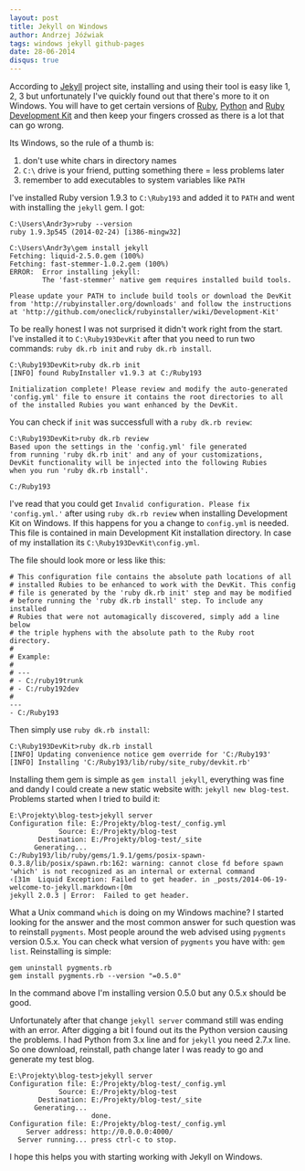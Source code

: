 ```yaml
---
layout: post
title: Jekyll on Windows
author: Andrzej Jóźwiak
tags: windows jekyll github-pages
date: 28-06-2014
disqus: true
---
```


According to [Jekyll](http://jekyllrb.com/) project site, installing and using their tool is easy like 1, 2, 3 but unfortunately I've quickly found out that there's more to it on Windows. You will have to get certain versions of [Ruby](https://www.ruby-lang.org/en/), [Python](https://www.python.org/) and [Ruby Development Kit](http://rubyinstaller.org/downloads/) and then keep your fingers crossed as there is a lot that can go wrong.

Its Windows, so the rule of a thumb is:

1. don't use white chars in directory names
2. `C:\` drive is your friend, putting something there = less problems later
3. remember to add executables to system variables like `PATH`

I've installed Ruby version 1.9.3 to `C:\Ruby193` and added it to `PATH` and went with installing the `jekyll` gem. I got:

```
C:\Users\Andr3y>ruby --version
ruby 1.9.3p545 (2014-02-24) [i386-mingw32]

C:\Users\Andr3y\gem install jekyll
Fetching: liquid-2.5.0.gem (100%)
Fetching: fast-stemmer-1.0.2.gem (100%)
ERROR:  Error installing jekyll:
        The 'fast-stemmer' native gem requires installed build tools.

Please update your PATH to include build tools or download the DevKit
from 'http://rubyinstaller.org/downloads' and follow the instructions
at 'http://github.com/oneclick/rubyinstaller/wiki/Development-Kit'
```

To be really honest I was not surprised it didn't work right from the start. I've installed it to `C:\Ruby193DevKit` after that you need to run two commands: `ruby dk.rb init` and `ruby dk.rb install`.

```
C:\Ruby193DevKit>ruby dk.rb init
[INFO] found RubyInstaller v1.9.3 at C:/Ruby193

Initialization complete! Please review and modify the auto-generated
'config.yml' file to ensure it contains the root directories to all
of the installed Rubies you want enhanced by the DevKit.
```

You can check if `init` was successfull with a `ruby dk.rb review`:

```
C:\Ruby193DevKit>ruby dk.rb review
Based upon the settings in the 'config.yml' file generated
from running 'ruby dk.rb init' and any of your customizations,
DevKit functionality will be injected into the following Rubies
when you run 'ruby dk.rb install'.

C:/Ruby193
```

I've read that you could get `Invalid configuration. Please fix 'config.yml.'` after using `ruby dk.rb review` when installing Development Kit on Windows. If this happens for you a change to `config.yml` is needed. This file is contained in main Development Kit installation directory. In case of my installation its `C:\Ruby193DevKit\config.yml`.

The file should look more or less like this:

```
# This configuration file contains the absolute path locations of all
# installed Rubies to be enhanced to work with the DevKit. This config
# file is generated by the 'ruby dk.rb init' step and may be modified
# before running the 'ruby dk.rb install' step. To include any installed
# Rubies that were not automagically discovered, simply add a line below
# the triple hyphens with the absolute path to the Ruby root directory.
#
# Example:
#
# ---
# - C:/ruby19trunk
# - C:/ruby192dev
#
---
- C:/Ruby193
```

Then simply use `ruby dk.rb install`:

```
C:\Ruby193DevKit>ruby dk.rb install
[INFO] Updating convenience notice gem override for 'C:/Ruby193'
[INFO] Installing 'C:/Ruby193/lib/ruby/site_ruby/devkit.rb'
```

Installing them gem is simple as `gem install jekyll`, everything was fine and dandy I could create a new static website with: `jekyll new blog-test`. Problems started when I tried to build it:

```
E:\Projekty\blog-test>jekyll server
Configuration file: E:/Projekty/blog-test/_config.yml
            Source: E:/Projekty/blog-test
       Destination: E:/Projekty/blog-test/_site
      Generating...
C:/Ruby193/lib/ruby/gems/1.9.1/gems/posix-spawn-0.3.8/lib/posix/spawn.rb:162: warning: cannot close fd before spawn
'which' is not recognized as an internal or external command
‹[31m  Liquid Exception: Failed to get header. in _posts/2014-06-19-welcome-to-jekyll.markdown‹[0m
jekyll 2.0.3 | Error:  Failed to get header.
```

What a Unix command `which` is doing on my Windows machine? I started looking for the answer and the most common answer for such question was to reinstall `pygments`. Most people around the web advised using `pygments` version 0.5.x. You can check what version of `pygments` you have with: `gem list`. Reinstalling is simple:

```
gem uninstall pygments.rb
gem install pygments.rb --version "=0.5.0"
```

In the command above I'm installing version 0.5.0 but any 0.5.x should be good.

Unfortunately after that change `jekyll server` command still was ending with an error. After digging a bit I found out its the Python version causing the problems. I had Python from 3.x line and for `jekyll` you need 2.7.x line. So one download, reinstall, path change later I was ready to go and generate my test blog.

```
E:\Projekty\blog-test>jekyll server
Configuration file: E:/Projekty/blog-test/_config.yml
            Source: E:/Projekty/blog-test
       Destination: E:/Projekty/blog-test/_site
      Generating...
                    done.
Configuration file: E:/Projekty/blog-test/_config.yml
    Server address: http://0.0.0.0:4000/
  Server running... press ctrl-c to stop.
```

I hope this helps you with starting working with Jekyll on Windows.